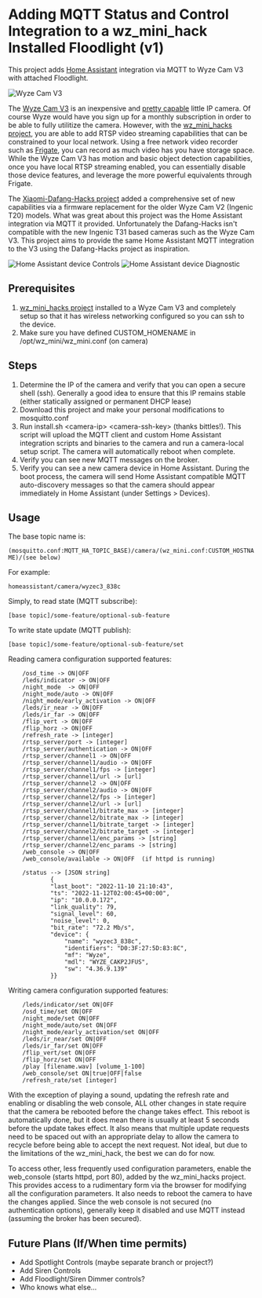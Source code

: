 # Adding MQTT Status and Control Integration to a wz_mini_hack Installed Floodlight (v1)

This project adds [Home Assistant](https://home-assistant.io) integration via MQTT to Wyze Cam V3 with attached Floodlight.

![Wyze Cam V3](wyze_cam_v3.jpg)

The [Wyze Cam V3](https://www.wyze.com/products/wyze-cam?related_selling_plan=41618559008930) is an inexpensive and [pretty capable](https://fccid.io/2AUIUWYZEC3) little IP camera. Of course Wyze would have you sign up for a monthly subscription in order to be able to fully utilitize the camera. However, with the [wz_mini_hacks project](https://github.com/gtxaspec/wz_mini_hacks), you are able to add RTSP video streaming capabilities that can be constrained to your local network. Using a free network video recorder such as [Frigate](https://frigate.video/), you can record as much video has you have storage space. While the Wyze Cam V3 has motion and basic object detection capabilities, once you have local RTSP streaming enabled, you can essentially disable those device features, and leverage the more powerful equivalents through Frigate. 

The [Xiaomi-Dafang-Hacks project](https://github.com/EliasKotlyar/Xiaomi-Dafang-Hacks) added a comprehensive set of new capabilities via a firmware replacement for the older Wyze Cam V2 (Ingenic T20) models. What was great about this project was the Home Assistant integration via MQTT it provided. Unfortunately the Dafang-Hacks isn't compatible with the new Ingenic T31 based cameras such as the Wyze Cam V3. This project aims to provide the same Home Assistant MQTT integration to the V3 using the Dafang-Hacks project as inspiration. 

![Home Assistant device Controls](mqtt-controls.png)
![Home Assistant device Diagnostic](mqtt-diagnostic.png)

## Prerequisites
1. [wz_mini_hacks project](https://github.com/gtxaspec/wz_mini_hacks) installed to a Wyze Cam V3 and completely setup so that it has wireless networking configured so you can ssh to the device.
2. Make sure you have defined CUSTOM_HOMENAME in /opt/wz_mini/wz_mini.conf (on camera)

## Steps
1. Determine the IP of the camera and verify that you can open a secure shell (ssh). Generally a good idea to ensure that this IP remains stable (either statically assigned or permanent DHCP lease)
2. Download this project and make your personal modifications to mosquitto.conf
3. Run install.sh \<camera-ip\> \<camera-ssh-key\> (thanks bittles!). This script will upload the MQTT client and custom Home Assistant integration scripts and binaries to the camera and run a camera-local setup script. The camera will automatically reboot when complete.
4. Verify you can see new MQTT messages on the broker. 
5. Verify you can see a new camera device in Home Assistant. During the boot process, the camera will send Home Assistant compatible MQTT auto-discovery messages so that the camera should appear immediately in Home Assistant (under Settings \> Devices). 

## Usage
The base topic name is: 

`(mosquitto.conf:MQTT_HA_TOPIC_BASE)/camera/(wz_mini.conf:CUSTOM_HOSTNAME)/(see below)`

For example: 

`homeassistant/camera/wyzec3_838c`

Simply, to read state (MQTT subscribe): 	

`[base topic]/some-feature/optional-sub-feature`

To write state update (MQTT publish):	    

`[base topic]/some-feature/optional-sub-feature/set`

Reading camera configuration supported features:
```
    /osd_time -> ON|OFF
    /leds/indicator -> ON|OFF
    /night_mode  -> ON|OFF
    /night_mode/auto -> ON|OFF
    /night_mode/early_activation -> ON|OFF
    /leds/ir_near -> ON|OFF
    /leds/ir_far -> ON|OFF
    /flip_vert -> ON|OFF
    /flip_horz -> ON|OFF
    /refresh_rate -> [integer]
    /rtsp_server/port -> [integer]
    /rtsp_server/authentication -> ON|OFF
    /rtsp_server/channel1 -> ON|OFF
    /rtsp_server/channel1/audio -> ON|OFF
    /rtsp_server/channel1/fps -> [integer]
    /rtsp_server/channel1/url -> [url]
    /rtsp_server/channel2 -> ON|OFF
    /rtsp_server/channel2/audio -> ON|OFF
    /rtsp_server/channel2/fps -> [integer]
    /rtsp_server/channel2/url -> [url]
    /rtsp_server/channel1/bitrate_max -> [integer]
    /rtsp_server/channel2/bitrate_max -> [integer]
    /rtsp_server/channel1/bitrate_target -> [integer]
    /rtsp_server/channel2/bitrate_target -> [integer]
    /rtsp_server/channel1/enc_params -> [string]
    /rtsp_server/channel2/enc_params -> [string]
    /web_console -> ON|OFF
    /web_console/available -> ON|OFF  (if httpd is running)

    /status --> [JSON string]
            {
            "last_boot": "2022-11-10 21:10:43",
            "ts": "2022-11-12T02:00:45+00:00",
            "ip": "10.0.0.172",
            "link_quality": 79,
            "signal_level": 60,
            "noise_level": 0,
            "bit_rate": "72.2 Mb/s",
            "device": {
                "name": "wyzec3_838c",
                "identifiers": "D0:3F:27:5D:83:8C",
                "mf": "Wyze",
                "mdl": "WYZE_CAKP2JFUS",
                "sw": "4.36.9.139"
            }}
```
Writing camera configuration supported features:
```
    /leds/indicator/set ON|OFF
    /osd_time/set ON|OFF
    /night_mode/set ON|OFF
    /night_mode/auto/set ON|OFF
    /night_mode/early_activation/set ON|OFF
    /leds/ir_near/set ON|OFF
    /leds/ir_far/set ON|OFF
    /flip_vert/set ON|OFF
    /flip_horz/set ON|OFF
    /play [filename.wav] [volume_1-100]
    /web_console/set ON|true|OFF|false
    /refresh_rate/set [integer]
```
With the exception of playing a sound, updating the refresh rate and enabling or disabling the web console, ALL other changes in state require that the camera be rebooted before the change takes effect. This reboot is automatically done, but it does mean there is usually at least 5 seconds before the update takes effect. It also means that multiple update requests need to be spaced out with an appropriate delay to allow the camera to recycle before being able to accept the next request. Not ideal, but due to the limitations of the wz_mini_hack, the best we can do for now. 

To access other, less frequently used configuration parameters, enable the web_console (starts httpd, port 80), added by the wz_mini_hacks project. This provides access to a rudimentary form via the browser for modifying all the configuration parameters. It also needs to reboot the camera to have the changes applied. Since the web console is not secured (no authentication options), generally keep it disabled and use MQTT instead (assuming the broker has been secured).

## Future Plans (If/When time permits)

- Add Spotlight Controls (maybe separate branch or project?)
- Add Siren Controls
- Add Floodlight/Siren Dimmer controls?
- Who knows what else...
